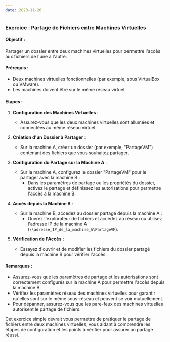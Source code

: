 ```yaml
---
date: 2023-11-20
---
```

### Exercice : Partage de Fichiers entre Machines Virtuelles

#### Objectif :

Partager un dossier entre deux machines virtuelles pour permettre l'accès aux fichiers de l'une à l'autre.

#### Prérequis :

- Deux machines virtuelles fonctionnelles (par exemple, sous VirtualBox ou VMware).
- Les machines doivent être sur le même réseau virtuel.

#### Étapes :

1. **Configuration des Machines Virtuelles** :
    
    - Assurez-vous que les deux machines virtuelles sont allumées et connectées au même réseau virtuel.
2. **Création d'un Dossier à Partager** :
    
    - Sur la machine A, créez un dossier (par exemple, "PartageVM") contenant des fichiers que vous souhaitez partager.
3. **Configuration du Partage sur la Machine A** :
    
    - Sur la machine A, configurez le dossier "PartageVM" pour le partager avec la machine B :
        - Dans les paramètres de partage ou les propriétés du dossier, activez le partage et définissez les autorisations pour permettre l'accès à la machine B.
4. **Accès depuis la Machine B** :
    
    - Sur la machine B, accédez au dossier partagé depuis la machine A :
        - Ouvrez l'explorateur de fichiers et accédez au réseau ou utilisez l'adresse IP de la machine A (`\\adresse_IP_de_la_machine_A\PartageVM`).
5. **Vérification de l'Accès** :
    
    - Essayez d'ouvrir et de modifier les fichiers du dossier partagé depuis la machine B pour vérifier l'accès.

#### Remarques :

- Assurez-vous que les paramètres de partage et les autorisations sont correctement configurés sur la machine A pour permettre l'accès depuis la machine B.
- Vérifiez les paramètres réseau des machines virtuelles pour garantir qu'elles sont sur le même sous-réseau et peuvent se voir mutuellement.
- Pour dépanner, assurez-vous que les pare-feux des machines virtuelles autorisent le partage de fichiers.

Cet exercice simple devrait vous permettre de pratiquer le partage de fichiers entre deux machines virtuelles, vous aidant à comprendre les étapes de configuration et les points à vérifier pour assurer un partage réussi.